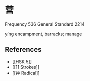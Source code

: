 # 营
Frequency 536
General Standard 2214

yíng
encampment, barracks; manage

## References
- [[HSK 5]]
- [[11 Strokes]]
- [[艸 Radical]]